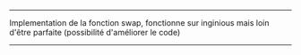 *****************************************************************************************************************************
                                                                                                                           
Implementation de la fonction swap, fonctionne sur inginious mais loin d'être parfaite (possibilité d'améliorer le code)                                          
                                                                                                                           
*****************************************************************************************************************************
